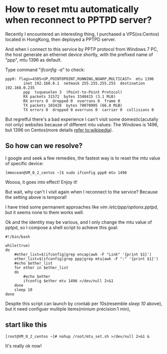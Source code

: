 # How to reset mtu automatically when reconnect to PPTPD server?

Recently I encountered an interesting thing, I purchased a VPS(os:Centos) located in HongKong, then deployed a PPTPD server.

And when I connect to this service by PPTP protocol from Windows 7 PC, the host generate an ethernet device shortly, with the prefixed name of "ppp", mtu 1396 as default.

Type command "*ifconfig -a*" to check:
```
ppp0: flags=4305<UP,POINTOPOINT,RUNNING,NOARP,MULTICAST>  mtu 1396
        inet 192.168.0.1  netmask 255.255.255.255  destination 192.168.0.235
        ppp  txqueuelen 3  (Point-to-Point Protocol)
        RX packets 31572  bytes 3340415 (3.1 MiB)
        RX errors 0  dropped 0  overruns 0  frame 0
        TX packets 103428  bytes 70070905 (66.8 MiB)
        TX errors 0  dropped 0 overruns 0  carrier 0  collisions 0
```
But regretful there's a bad experience I can't visit some domestic(acutally not only) websites because of different mtu values: The Windows is 1496, but 1396 on Centos(more details [refer to:wikipedia](https://en.wikipedia.org/wiki/Maximum_transmission_unit)).

## So how can we resolve?

I google and seek a few remedies, the fastest way is to reset the mtu value of specific device:
```
[mmocean@VM_0_2_centos ~]$ sudo ifconfig ppp0 mtu 1496
```

Woooa, it goes into effect! Enjoy it!

But wait, why can't I visit again when I reconnect to the service? Because the setting above is temporal!

I have tried some permanent approaches like *vim /etc/ppp/options.pptpd*, but it seems none to them works well.

Ok and the identity may be various, and I only change the mtu value of pptpd, so I compose a shell script to achieve this goal:
```
#!/bin/bash

while(true)
do
	#ether_list=$(ifconfig|grep encap|awk -F "Link" '{print $1}')
	ether_list=$(ifconfig|grep ppp|grep mtu|awk -F ":" '{print $1}')
	#echo $ether_list
	for ether in $ether_list
	do
	    #echo $ether
		ifconfig $ether mtu 1496 >/dev/null 2>&1
	done
	sleep 10
done
```
Despite this script can launch by crontab per 10s(resemble *sleep 10* above), but it need configuer multiple items(minium precision:1 min),

## start like this 

```
[root@VM_0_2_centos ~]# nohup /root/mtu_set.sh >/dev/null 2>&1 &
```
It's really ok now!

